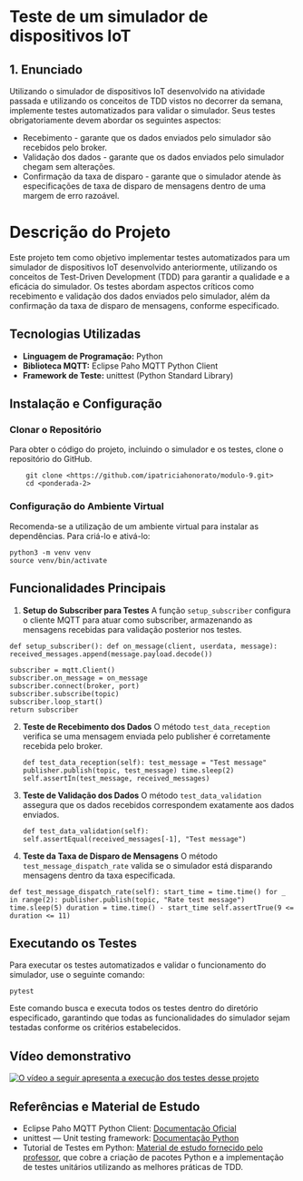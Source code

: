 # Teste de um simulador de dispositivos IoT
## 1. Enunciado
Utilizando o simulador de dispositivos IoT desenvolvido na atividade passada e utilizando os conceitos de TDD vistos no decorrer da semana, implemente testes automatizados para validar o simulador. Seus testes obrigatoriamente devem abordar os seguintes aspectos:

- Recebimento - garante que os dados enviados pelo simulador são recebidos pelo broker.
- Validação dos dados - garante que os dados enviados pelo simulador chegam sem alterações.
- Confirmação da taxa de disparo - garante que o simulador atende às especificações de taxa de disparo de mensagens dentro de uma margem de erro razoável.

# Descrição do Projeto

Este projeto tem como objetivo implementar testes automatizados para um simulador de dispositivos IoT desenvolvido anteriormente, utilizando os conceitos de Test-Driven Development (TDD) para garantir a qualidade e a eficácia do simulador. Os testes abordam aspectos críticos como recebimento e validação dos dados enviados pelo simulador, além da confirmação da taxa de disparo de mensagens, conforme especificado.

## Tecnologias Utilizadas
- **Linguagem de Programação:** Python
- **Biblioteca MQTT:** Eclipse Paho MQTT Python Client
- **Framework de Teste:** unittest (Python Standard Library)

## Instalação e Configuração

### Clonar o Repositório
Para obter o código do projeto, incluindo o simulador e os testes, clone o repositório do GitHub.

        git clone <https://github.com/ipatriciahonorato/modulo-9.git>
	    cd <ponderada-2>
### Configuração do Ambiente Virtual
Recomenda-se a utilização de um ambiente virtual para instalar as dependências. Para criá-lo e ativá-lo:

    python3 -m venv venv
    source venv/bin/activate
## Funcionalidades Principais

1. **Setup do Subscriber para Testes** A função `setup_subscriber` configura o cliente MQTT para atuar como subscriber, armazenando as mensagens recebidas para validação posterior nos testes.

`def setup_subscriber():
    def on_message(client, userdata, message):
        received_messages.append(message.payload.decode())`

    subscriber = mqtt.Client()
    subscriber.on_message = on_message
    subscriber.connect(broker, port)
    subscriber.subscribe(topic)
    subscriber.loop_start()
    return subscriber

2. **Teste de Recebimento dos Dados** O método `test_data_reception` verifica se uma mensagem enviada pelo publisher é corretamente recebida pelo broker.

    `def test_data_reception(self):
        test_message = "Test message"
        publisher.publish(topic, test_message)
        time.sleep(2)
        self.assertIn(test_message, received_messages)`

3. **Teste de Validação dos Dados** O método `test_data_validation` assegura que os dados recebidos correspondem exatamente aos dados enviados.

    `def test_data_validation(self):
        self.assertEqual(received_messages[-1], "Test message")`

4. **Teste da Taxa de Disparo de Mensagens** O método `test_message_dispatch_rate` valida se o simulador está disparando mensagens dentro da taxa especificada.

`def test_message_dispatch_rate(self):
    start_time = time.time()
    for _ in range(2):
        publisher.publish(topic, "Rate test message")
        time.sleep(5)
    duration = time.time() - start_time
    self.assertTrue(9 <= duration <= 11)`

## Executando os Testes
Para executar os testes automatizados e validar o funcionamento do simulador, use o seguinte comando:

`pytest`

Este comando busca e executa todos os testes dentro do diretório especificado, garantindo que todas as funcionalidades do simulador sejam testadas conforme os critérios estabelecidos.

## Vídeo demonstrativo
[![O vídeo a seguir apresenta a execução dos testes desse projeto](https://i3.ytimg.com/vi/XoXG-HeK4d0/maxresdefault.jpg)](https://youtu.be/XoXG-HeK4d0)

## Referências e Material de Estudo
- Eclipse Paho MQTT Python Client: [Documentação Oficial](https://eclipse.dev/paho/index.php?page=clients/python/index.php)
- unittest — Unit testing framework: [Documentação Python](https://docs.python.org/3/library/unittest.html)
- Tutorial de Testes em Python: [Material de estudo fornecido pelo professor](https://rmnicola.github.io/m9-ec-encontros/tdd-python), que cobre a criação de pacotes Python e a implementação de testes unitários utilizando as melhores práticas de TDD.


   

